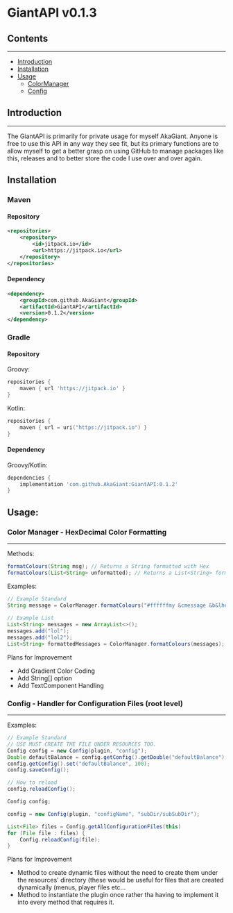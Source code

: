 # GiantAPI v0.1.3
## Contents
****
- [Introduction](#introduction)
- [Installation](#installation)
- [Usage](#usage)
  - [ColorManager](#color-manager---hexdecimal-color-formatting)
  - [Config](#config---handler-for-configuration-files-root-level)

## Introduction
****
The GiantAPI is primarily for private usage for myself AkaGiant.
Anyone is free to use this API in any way they see fit, but its primary
functions are to allow myself to get a better grasp on
using GitHub to manage packages like this, releases and to better store the
code I use over and over again.

## Installation
### Maven

#### Repository
```xml
<repositories>
    <repository>
        <id>jitpack.io</id>
        <url>https://jitpack.io</url>
    </repository>
</repositories>
```
#### Dependency
```xml
<dependency>
    <groupId>com.github.AkaGiant</groupId>
    <artifactId>GiantAPI</artifactId>
    <version>0.1.2</version>
</dependency>
```

### Gradle

#### Repository

Groovy:
```groovy
repositories {
    maven { url 'https://jitpack.io' }
}
```

Kotlin:
```kotlin
repositories {
    maven { url = uri("https://jitpack.io") }
}
```

#### Dependency

Groovy/Kotlin:
```groovy
dependencies {
    implementation 'com.github.AkaGiant:GiantAPI:0.1.2'
}
```

## Usage:

### Color Manager - HexDecimal Color Formatting
****

Methods:
```java
formatColours(String msg); // Returns a String formatted with Hex
formatColours(List<String> unformatted); // Returns a List<String> formatted with Hex
```

Examples:
```java
// Example Standard
String message = ColorManager.formatColours("#ffffffmy &cmessage &b&lhere")
        
// Example List        
List<String> messages = new ArrayList<>();
messages.add("lol");
messages.add("lol2");
List<String> formattedMessages = ColorManager.formatColours(messages);
```

Plans for Improvement
<ul>
    <li>Add Gradient Color Coding
    <li>Add String[] option</li>
    <li>Add TextComponent Handling</li>
</ul>

### Config - Handler for Configuration Files (root level)
****
Examples:
```java
// Example Standard
// USE MUST CREATE THE FILE UNDER RESOURCES TOO.
Config config = new Config(plugin, "config");
Double defaultBalance = config.getConfig().getDouble("defaultBalance");
config.getConfig().set("defaultBalance", 100);
config.saveConfig();

// How to reload
config.reloadConfig();
```
```java
Config config;

config = new Config(plugin, "configName", "subDir/subSubDir");
```
```java
List<File> files = Config.getAllConfigurationFiles(this)
for (File file : files) {
    Config.reloadConfig(file);
}
```


Plans for Improvement
<ul>
    <li>Method to create dynamic files without the need to create them under the resources' directory (these would be useful for files that are created dynamically (menus, player files etc...</li>
    <li>Method to instantiate the plugin once rather tha having to implement it into every method that requires it.</li>
</ul>


